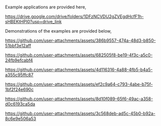 Example applications are provided here,

https://drive.google.com/drive/folders/1DFzNCVDU2gZVEgdHcfF1h-sHBEKtHPI0?usp=drive_link

Demonstrations of the examples are provided below,

https://github.com/user-attachments/assets/386b9557-474a-48d3-b850-51bbf3e12aff

https://github.com/user-attachments/assets/682505f8-be19-4f3c-a5c0-24fb9efcabf4

https://github.com/user-attachments/assets/4d116316-4a88-4fb5-b4a5-a355c95ffc87

https://github.com/user-attachments/assets/ef2c9a64-c793-4abe-b75f-1bf2f24e690c

https://github.com/user-attachments/assets/8d10f089-65f6-49ac-a358-d0c6193ca5da

https://github.com/user-attachments/assets/3c568deb-ad5c-45b0-b92a-8c6e9e506a53


